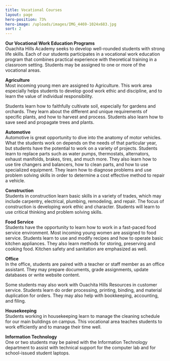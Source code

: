 ```yaml
---
title: Vocational Courses
layout: page
hero-position: 73%
hero-image: /uploads/images/IMG_4469-1024x683.jpg
sort: 2
---
```

**Our Vocational Work Education Programs**  
Ouachita Hills Academy seeks to develop well-rounded students with strong life skills.
Each of our students participates in a vocational work education program that combines
practical experience with theoretical training in a classroom setting. Students may be
assigned to one or more of the vocational areas.

**Agriculture**  
Most incoming young men are assigned to Agriculture. This work area especially helps
students to develop good work ethic and discipline, and to learn the value of individual
responsibility.

Students learn how to faithfully cultivate soil, especially for gardens and orchards. They
learn about the different and unique requirements of specific plants, and how to harvest
and process. Students also learn how to save seed and propagate trees and plants.

**Automotive**  
Automotive is great opportunity to dive into the anatomy of motor vehicles. What the
students work on depends on the needs of that particular year, but students have the
potential to work on a variety of projects. Students learn to replace parts such as water
pumps, thermostats, alternators, exhaust manifolds, brakes, tires, and much more. They
also learn how to use tire changers and balancers, how to clean parts, and how to use
specialized equipment. They learn how to diagnose problems and use problem solving skills
in order to determine a cost effective method to repair a vehicle.

**Construction**  
Students in construction learn basic skills in a variety of trades, which may include
carpentry, electrical, plumbing, remodeling, and repair. The focus of construction is
developing work ethic and character. Students will learn to use critical thinking and
problem solving skills.

**Food Service**  
Students have the opportunity to learn how to work in a fast-paced food service
environment. Most incoming young women are assigned to food service. Students learn to
use and modify recipes and how to operate basic kitchen appliances. They also learn
methods for storing, preserving and cooking food. Kitchen safety and sanitation are
emphasized as well.

**Office**  
In the office, students are paired with a teacher or staff member as an office assistant.
They may prepare documents, grade assignments, update databases or write website content.

Some students may also work with Ouachita Hills Resources in customer service. Students
learn do order processing, printing, binding, and material duplication for orders. They
may also help with bookkeeping, accounting, and filing.

**Housekeeping**  
Students working in housekeeping learn to manage the cleaning schedule for our main
buildings on campus. This vocational area teaches students to work efficiently and to
manage their time well.

**Information Technology**  
One or two students may be paired with the Information Technology department to assist
with technical support for the computer lab and for school-issued student laptops.
